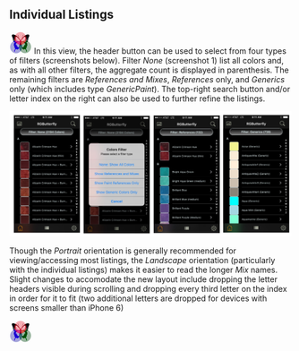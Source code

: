 ## Individual Listings
 
[![RGButterfly Logo](images/RGButterfly_Logo.png)](https://spineo.github.io/RGButterflyTechDocs/) In this view, the header button can be used to select from four types of filters (screenshots below). Filter _None_ (screenshot 1) list all colors and, as with all other filters, the aggregate count is displayed in parenthesis. The remaining filters are _References and Mixes_, _References_ only, and _Generics_ only (which includes type _GenericPaint_). The top-right search button and/or letter index on the right can also be used to further refine the listings.

![Individual Listings](images/IndividualListings.jpg)

Though the _Portrait_ orientation is generally recommended for viewing/accessing most listings, the _Landscape_ orientation  (particularly with the individual listings) makes it easier to read the longer _Mix_ names. Slight changes to accomodate the new layout include dropping the letter headers visible during scrolling and dropping every third letter on the index in order for it to fit (two additional letters are dropped for devices with screens smaller than iPhone 6)

[![RGButterfly Logo](images/RGButterfly_Logo.png)](https://spineo.github.io/RGButterflyTechDocs/)
